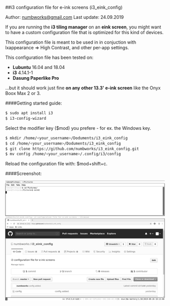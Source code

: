 ##i3 configuration file for e-ink screens (i3_eink_config)

Author: numbworks@gmail.com
Last update: 24.09.2019

If you are running the **i3 tiling manager** on an **eink screen**,  you might want to have a custom configuration file that is optimized for this kind of devices.

This configuration file is meant to be used in in conjuction with lxappearance => High Contrast, and other per-app settings.

This configuration file has been tested on:

- **Lubuntu** 16.04 and 18.04 
- **i3** 4.14.1-1
- **Dasung Paperlike Pro**

...but it should work just fine **on any other 13.3' e-ink screen** like the Onyx Boox Max 2 or 3.

####Getting started guide:

```bash
$ sudo apt install i3
$ i3-config-wizard
```	

Select the modifier key ($mod) you prefere - for ex. the Windows key.

```bash
$ mkdir /home/<your_username>/Doduments/i3_eink_config
$ cd /home/<your_username>/Doduments/i3_eink_config
$ git clone https://github.com/numbworks/i3_eink_config.git
$ mv config /home/<your_username>/.config/i3/config
```
	
Reload the configuration file with: $mod+shift+c.
 
####Screenshot:
 
 ![i3_eink_config screenshot](i3_eink_config.png  "i3_eink_config screenshot")